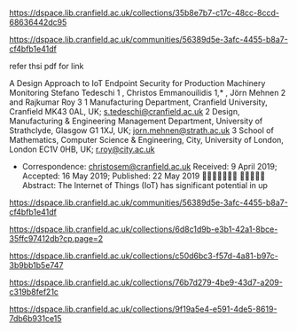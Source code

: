 https://dspace.lib.cranfield.ac.uk/collections/35b8e7b7-c17c-48cc-8ccd-68636442dc95

https://dspace.lib.cranfield.ac.uk/communities/56389d5e-3afc-4455-b8a7-cf4bfb1e41df

refer thsi pdf for link

A Design Approach to IoT Endpoint Security for
Production Machinery Monitoring
Stefano Tedeschi 1
, Christos Emmanouilidis 1,* , Jörn Mehnen 2 and Rajkumar Roy 3
1 Manufacturing Department, Cranfield University, Cranfield MK43 0AL, UK; s.tedeschi@cranfield.ac.uk
2 Design, Manufacturing & Engineering Management Department, University of Strathclyde,
Glasgow G1 1XJ, UK; jorn.mehnen@strath.ac.uk
3 School of Mathematics, Computer Science & Engineering, City, University of London,
London EC1V 0HB, UK; r.roy@city.ac.uk
* Correspondence: christosem@cranfield.ac.uk
Received: 9 April 2019; Accepted: 16 May 2019; Published: 22 May 2019


Abstract: The Internet of Things (IoT) has significant potential in up


https://dspace.lib.cranfield.ac.uk/communities/56389d5e-3afc-4455-b8a7-cf4bfb1e41df

https://dspace.lib.cranfield.ac.uk/collections/6d8c1d9b-e3b1-42a1-8bce-35ffc97412db?cp.page=2

https://dspace.lib.cranfield.ac.uk/collections/c50d6bc3-f57d-4a81-b97c-3b9bb1b5e747

https://dspace.lib.cranfield.ac.uk/collections/76b7d279-4be9-43d7-a209-c319b8fef21c

https://dspace.lib.cranfield.ac.uk/collections/9f19a5e4-e591-4de5-8619-7db6b931ce15
